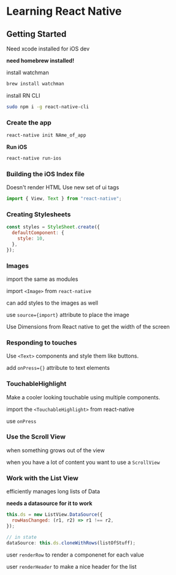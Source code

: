 # Learning React Native

## Getting Started

Need xcode installed for iOS dev

**need homebrew installed!**

install watchman

```bash
brew install watchman
```

install RN CLI

```bash
sudo npm i -g react-native-cli

```

### Create the app

```bash
react-native init NAme_of_app
```

**Run iOS**

```bash
react-native run-ios
```

### Building the iOS Index file

Doesn't render HTML
Use new set of ui tags

```js
import { View, Text } from "react-native";
```

### Creating Stylesheets

```js
const styles = StyleSheet.create({
  defaultComponent: {
    style: 10,
  },
});
```

### Images

import the same as modules

import `<Image>` from `react-native`

can add styles to the images as well

use `source={import}` attribute to place the image

Use Dimensions from React native to get the width of the screen

### Responding to touches

Use `<Text>` components and style them like buttons.

add `onPress={}` attribute to text elements

### TouchableHighlight

Make a cooler looking touchable using multiple components.

import the `<TouchableHighlight>` from react-native

use `onPress`

### Use the Scroll View

when something grows out of the view

when you have a lot of content you want to use a `ScrollView`

### Work with the List View

efficiently manages long lists of Data

**needs a datasource for it to work**

```js
this.ds = new ListView.DataSource({
  rowHasChanged: (r1, r2) => r1 !== r2,
});

// in state
dataSource: this.ds.cloneWithRows(listOfStuff);
```

user `renderRow` to render a componenet for each value

user `renderHeader` to make a nice header for the list
